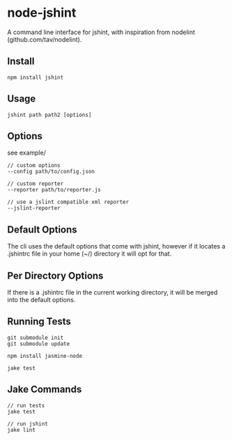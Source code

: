 # node-jshint

A command line interface for jshint, with inspiration from nodelint (github.com/tav/nodelint).

## Install

    npm install jshint

## Usage

    jshint path path2 [options]

## Options

see example/

    // custom options
    --config path/to/config.json

    // custom reporter
    --reporter path/to/reporter.js

    // use a jslint compatible xml reporter
    --jslint-reporter

## Default Options

The cli uses the default options that come with jshint, however if it locates a .jshintrc file in your home (~/) directory it will opt for that.

## Per Directory Options

If there is a .jshintrc file in the current working directory, it will be merged into the default options.

## Running Tests

    git submodule init
    git submodule update

    npm install jasmine-node

    jake test

## Jake Commands

    // run tests
    jake test

    // run jshint
    jake lint
